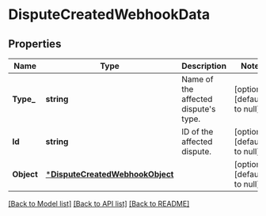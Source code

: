 # DisputeCreatedWebhookData

## Properties

 Name       | Type                                                               | Description                               | Notes                        
------------|--------------------------------------------------------------------|-------------------------------------------|------------------------------
 **Type_**  | **string**                                                         | Name of the affected dispute&#x27;s type. | [optional] [default to null] 
 **Id**     | **string**                                                         | ID of the affected dispute.               | [optional] [default to null] 
 **Object** | [***DisputeCreatedWebhookObject**](DisputeCreatedWebhookObject.md) |                                           | [optional] [default to null] 

[[Back to Model list]](../README.md#documentation-for-models) [[Back to API list]](../README.md#documentation-for-api-endpoints) [[Back to README]](../README.md)

